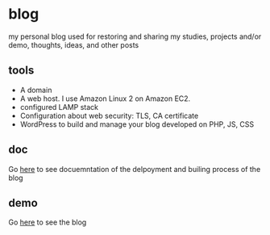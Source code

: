 # blog
my personal blog used for restoring and sharing my studies, projects and/or demo, thoughts, ideas, and other posts

## tools
* A domain
* A web host. I use Amazon Linux 2 on Amazon EC2.
* configured LAMP stack
* Configuration about web security: TLS, CA certificate
* WordPress to build and manage your blog developed on PHP, JS, CSS

## doc
Go [here](https://www.hzhaoc.io/2020/08/29/%e7%94%a8lamp%e6%a0%88%e4%bb%8e%e9%9b%b6%e6%90%ad%e5%bb%ba%e9%83%a8%e7%bd%b2%e5%9f%ba%e7%a1%80%e4%b8%aa%e4%ba%ba%e7%bd%91%e7%ab%99/) to see docuemntation of the delpoyment and builing process of the blog

## demo
Go [here](https://www.hzhaoc.io/) to see the blog
